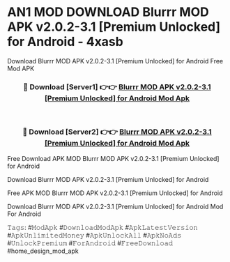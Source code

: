 # AN1 MOD DOWNLOAD Blurrr MOD APK v2.0.2-3.1 [Premium Unlocked] for Android - 4xasb
Download Blurrr MOD APK v2.0.2-3.1 [Premium Unlocked] for Android Free Mod APK

<div align="center">
<h3>🔴 Download [Server1] 👉👉 <a href="https://apk-comot.site?title=Blurrr_MOD_APK_v2.0.2-3.1_[Premium_Unlocked]_for_Android">Blurrr MOD APK v2.0.2-3.1 [Premium Unlocked] for Android Mod Apk</a></h3><br>

<h3>🔴 Download [Server2] 👉👉 <a href="https://apk-comot.site?title=Blurrr_MOD_APK_v2.0.2-3.1_[Premium_Unlocked]_for_Android">Blurrr MOD APK v2.0.2-3.1 [Premium Unlocked] for Android Mod Apk</a></h3>
</div>


Free Download APK MOD Blurrr MOD APK v2.0.2-3.1 [Premium Unlocked] for Android

Download Blurrr MOD APK v2.0.2-3.1 [Premium Unlocked] for Android 

Free APK MOD Blurrr MOD APK v2.0.2-3.1 [Premium Unlocked] for Android 

Download Blurrr MOD APK v2.0.2-3.1 [Premium Unlocked] for Android Mod For Android

𝚃𝚊𝚐𝚜: #𝙼𝚘𝚍𝙰𝚙𝚔 #𝙳𝚘𝚠𝚗𝚕𝚘𝚊𝚍𝙼𝚘𝚍𝙰𝚙𝚔 #𝙰𝚙𝚔𝙻𝚊𝚝𝚎𝚜𝚝𝚅𝚎𝚛𝚜𝚒𝚘𝚗 #𝙰𝚙𝚔𝚄𝚗𝚕𝚒𝚖𝚒𝚝𝚎𝚍𝙼𝚘𝚗𝚎𝚢 #𝙰𝚙𝚔𝚄𝚗𝚕𝚘𝚌𝚔𝙰𝚕𝚕 #𝙰𝚙𝚔𝙽𝚘𝙰𝚍𝚜 #𝚄𝚗𝚕𝚘𝚌𝚔𝙿𝚛𝚎𝚖𝚒𝚞𝚖 #𝙵𝚘𝚛𝙰𝚗𝚍𝚛𝚘𝚒𝚍 #𝙵𝚛𝚎𝚎𝙳𝚘𝚠𝚗𝚕𝚘𝚊𝚍 #home_design_mod_apk